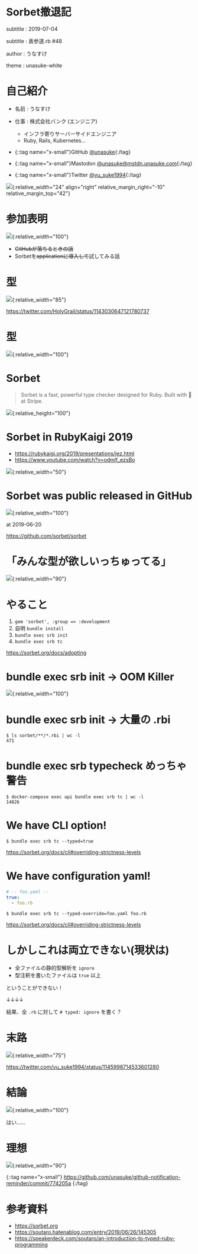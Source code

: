 # Sorbet撤退記
subtitle
: 2019-07-04

subtitle
: 表参道.rb #48

author
: うなすけ

theme
: unasuke-white


# 自己紹介
- 名前 : うなすけ
- 仕事 : 株式会社バンク (エンジニア)
  - インフラ寄りサーバーサイドエンジニア
  - Ruby, Rails, Kubernetes...

- {::tag name="x-small"}GitHub [@unasuke](https://github.com/unasuke){:/tag}
- {::tag name="x-small"}Mastodon [@unasuke@mstdn.unasuke.com](https://mstdn.unasuke.com/@unasuke){:/tag}
- {::tag name="x-small"}Twitter [@yu\_suke1994](https://twitter.com/yu_suke1994){:/tag}

![](img/icon_raw.jpg){:relative_width="24" align="right" relative_margin_right="-10" relative_margin_top="42"}

# 参加表明
![](img/omotesandorb-connpass.png){:relative_width="100"}

- ~~GitHubが落ちるときの話~~
- Sorbetを~~applicationに導入して~~試してみる話

# 型
![](img/tweet_holygrail_mechakucha.png){:relative_width="85"}

<https://twitter.com/HolyGrail/status/1143030647121780737>

# 型
![](img/D9zcUD3VUAA5jWt.jpeg){:relative_width="100"}

# Sorbet
> Sorbet is a fast, powerful type checker designed for Ruby.
> Built with 💜 at Stripe.

![](https://sorbet.org/img/sorbet-logo-white-sparkles.svg){:relative_height="100"}

# Sorbet in RubyKaigi 2019
- <https://rubykaigi.org/2019/presentations/jez.html>
- <https://www.youtube.com/watch?v=odmlf_ezsBo>

![](img/sorbet-in-rubykaigi-2019.png){:relative_width="50"}

# Sorbet was public released in GitHub
![](img/sorbet-on-github.png){:relative_width="100"}

at 2019-06-20

<https://github.com/sorbet/sorbet>

# 「みんな型が欲しいっちゅってる」
![](img/everybody-wants-type.png){:relative_width="90"}

# やること
1. `gem 'sorbet', :group => :development`
1. 自明 `bundle install`
1. `bundle exec srb init`
1. `bundle exec srb tc`

<https://sorbet.org/docs/adopting>

# bundle exec srb init → OOM Killer
![](img/srb-init-takes-huge-resources.png){:relative_width="100"}

# bundle exec srb init → 大量の .rbi
```shell
$ ls sorbet/**/*.rbi | wc -l
471
```

# bundle exec srb typecheck めっちゃ警告
```shell
$ docker-compose exec api bundle exec srb tc | wc -l
14826
```

# We have CLI option!
```shell
$ bundle exec srb tc --typed=true
```

<https://sorbet.org/docs/cli#overriding-strictness-levels>

# We have configuration yaml!
```yaml
# -- foo.yaml --
true:
  - foo.rb
```

```shell
$ bundle exec srb tc --typed-override=foo.yaml foo.rb
```

<https://sorbet.org/docs/cli#overriding-strictness-levels>

# しかしこれは両立できない(現状は)
- 全ファイルの静的型解析を `ignore`
- 型注釈を書いたファイルは `true` 以上

ということができない！

↓↓↓↓

結果、全 `.rb` に対して `# typed: ignore` を書く？

# 末路
![](img/tweet-unasuke-doukato.png){:relative_width="75"}

<https://twitter.com/yu_suke1994/status/1145998714533601280>

# 結論
![](img/unasuke-pr-closed.png){:relative_width="100"}

はい……

# 理想
![](img/sorbet-ideal.png){:relative_width="90"}

{::tag name="x-small"}
<https://github.com/unasuke/github-notification-reminder/commit/774205a>
{:/tag}

# 参考資料
- <https://sorbet.org>
- <https://soutaro.hatenablog.com/entry/2019/06/26/145305>
- <https://speakerdeck.com/soutaro/an-introduction-to-typed-ruby-programming>
